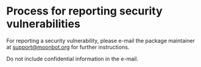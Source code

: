 # Process for reporting security vulnerabilities

For reporting a security vulnerability, please e-mail the package maintainer at support@moonbot.org for further instructions.

Do not include confidential information in the e-mail.
